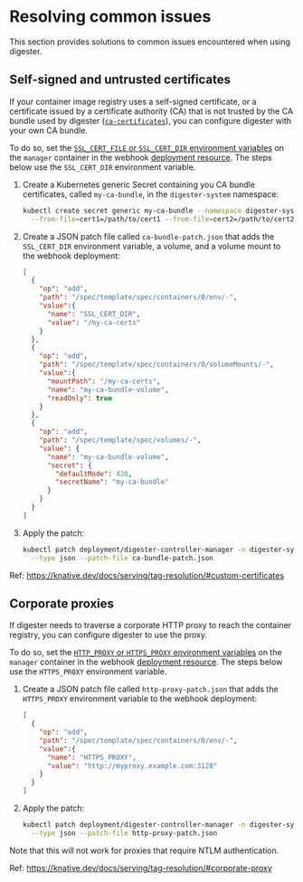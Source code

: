 # Resolving common issues

This section provides solutions to common issues encountered when using
digester.

## Self-signed and untrusted certificates

If your container image registry uses a self-signed certificate, or a
certificate issued by a certificate authority (CA) that is not trusted by the
CA bundle used by digester
([`ca-certificates`](https://packages.debian.org/stable/ca-certificates)), you
can configure digester with your own CA bundle.

To do so, set the
[`SSL_CERT_FILE` or `SSL_CERT_DIR` environment variables](https://golang.org/pkg/crypto/x509/#SystemCertPool)
on the `manager` container in the webhook
[deployment resource](../manifests/deployment.yaml).
The steps below use the `SSL_CERT_DIR` environment variable.

1.  Create a Kubernetes generic Secret containing you CA bundle certificates,
    called `my-ca-bundle`, in the `digester-system` namespace:

    ```sh
    kubectl create secret generic my-ca-bundle --namespace digester-system \
      --from-file=cert1=/path/to/cert1 --from-file=cert2=/path/to/cert2
    ```

2.  Create a JSON patch file called `ca-bundle-patch.json` that adds the
    `SSL_CERT_DIR` environment variable, a volume, and a volume mount to the
    webhook deployment:

    ```json
    [
      {
        "op": "add",
        "path": "/spec/template/spec/containers/0/env/-",
        "value":{
          "name": "SSL_CERT_DIR",
          "value": "/my-ca-certs"
        }
      },
      {
        "op": "add",
        "path": "/spec/template/spec/containers/0/volumeMounts/-",
        "value":{
          "mountPath": "/my-ca-certs",
          "name": "my-ca-bundle-volume",
          "readOnly": true
        }
      },
      {
        "op": "add",
        "path": "/spec/template/spec/volumes/-",
        "value": {
          "name": "my-ca-bundle-volume",
          "secret": {
            "defaultMode": 420,
            "secretName": "my-ca-bundle"
          }
        }
      }
    ]
    ```

3.  Apply the patch:

    ```sh
    kubectl patch deployment/digester-controller-manager -n digester-system \
      --type json --patch-file ca-bundle-patch.json
    ```

Ref: https://knative.dev/docs/serving/tag-resolution/#custom-certificates

## Corporate proxies

If digester needs to traverse a corporate HTTP proxy to reach the container
registry, you can configure digester to use the proxy.

To do so, set the
[`HTTP_PROXY` or `HTTPS_PROXY` environment variables](https://golang.org/pkg/net/http/#ProxyFromEnvironment)
on the `manager` container in the webhook
[deployment resource](../manifests/deployment.yaml).
The steps below use the `HTTPS_PROXY` environment variable.

1.  Create a JSON patch file called `http-proxy-patch.json` that adds the
    `HTTPS_PROXY` environment variable to the webhook deployment:

    ```json
    [
      {
        "op": "add",
        "path": "/spec/template/spec/containers/0/env/-",
        "value":{
          "name": "HTTPS_PROXY",
          "value": "http://myproxy.example.com:3128"
        }
      }
    ]
    ```

2.  Apply the patch:

    ```sh
    kubectl patch deployment/digester-controller-manager -n digester-system \
      --type json --patch-file http-proxy-patch.json
    ```

Note that this will not work for proxies that require NTLM authentication.

Ref: https://knative.dev/docs/serving/tag-resolution/#corporate-proxy
